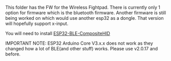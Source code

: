 This folder has the FW for the Wireless Fightpad. There is currently only 1 option for firmware which is the bluetooth firmware. Another firmware is still being worked on which would use another esp32 as a dongle. That version will hopefully support x-input.

You will need to install [ESP32-BLE-CompositeHID](https://github.com/Mystfit/ESP32-BLE-CompositeHID)

IMPORTANT NOTE: ESP32 Arduino Core V3.x.x does not work as they changed how a lot of BLE(and other stuff) works. Please use v2.0.17 and before.

